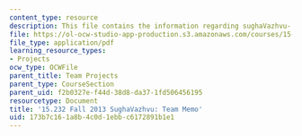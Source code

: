 ```yaml
---
content_type: resource
description: This file contains the information regarding sughaVazhvu- team memo.
file: https://ol-ocw-studio-app-production.s3.amazonaws.com/courses/15-232-business-model-innovation-global-health-in-frontier-markets-fall-2013/173b7c161a8b4c0d1ebbc6172891b1e1_MIT15_232F13_t5_memo.pdf
file_type: application/pdf
learning_resource_types:
- Projects
ocw_type: OCWFile
parent_title: Team Projects
parent_type: CourseSection
parent_uid: f2b0327e-f44d-38d8-da37-1fd506456195
resourcetype: Document
title: '15.232 Fall 2013 SughaVazhvu: Team Memo'
uid: 173b7c16-1a8b-4c0d-1ebb-c6172891b1e1
---
```

